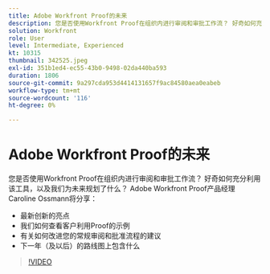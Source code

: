 ```yaml
---
title: Adobe Workfront Proof的未来
description: 您是否使用Workfront Proof在组织内进行审阅和审批工作流？ 好奇如何充分利用该工具以及我们为未来制定的计划。
solution: Workfront
role: User
level: Intermediate, Experienced
kt: 10315
thumbnail: 342525.jpeg
exl-id: 351b1ed4-ec55-43b0-9498-02da440ba593
duration: 1806
source-git-commit: 9a297cda953d4414131657f9ac84580aea0eabeb
workflow-type: tm+mt
source-wordcount: '116'
ht-degree: 0%

---
```


# Adobe Workfront Proof的未来

您是否使用Workfront Proof在组织内进行审阅和审批工作流？ 好奇如何充分利用该工具，以及我们为未来规划了什么？ Adobe Workfront Proof产品经理Caroline Ossmann将分享：

* 最新创新的亮点
* 我们如何查看客户利用Proof的示例
* 有关如何改进您的常规审阅和批准流程的建议
* 下一年（及以后）的路线图上包含什么

>[!VIDEO](https://video.tv.adobe.com/v/342525/?quality=12&learn=on)
